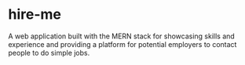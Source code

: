 # hire-me
A web application built with the MERN stack for showcasing  skills and experience and providing a platform for potential employers to contact people to do simple jobs.
